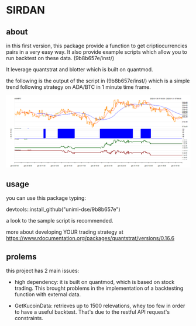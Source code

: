 # SIRDAN

## about

in this first version, this package provide a function to get criptiocurrencies pairs in 
a very easy way. It also provide example scripts which allow you to run backtest on these data. (9b8b657e/inst/)

It leverage quantstrat and blotter which is built on quantmod. 


the following is the output of the script in (9b8b657e/inst/) which is a simple trend following strategy on ADA/BTC in 1 minute time frame.

![What is this](img/sample1.png)



## usage


you can use this package typing:

devtools::install_github("unimi-dse/9b8b657e")

a look to the sample script is recommended.

more about developing YOUR trading strategy at https://www.rdocumentation.org/packages/quantstrat/versions/0.16.6


## prolems

this project has 2 main issues: 

- high dependency: it is built on quantmod, which is based on stock trading. This brought problems in the implementation of a backtesting function with external data.

- GetKucoinData: retrieves up to 1500 relevations, whey too few in order to have a useful backtest. That's due to the restful API request's constraints.

